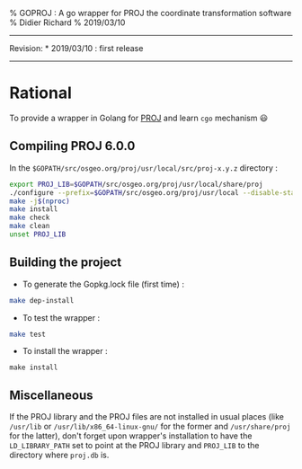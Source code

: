 % GOPROJ : A go wrapper for PROJ the coordinate transformation software
% Didier Richard
% 2019/03/10

---

Revision:
    * 2019/03/10 : first release

---

# Rational #

To provide a wrapper in Golang for [PROJ](https://proj4.org/index.html) and
learn `cgo` mechanism :smiley:

## Compiling PROJ 6.0.0 ##

In the `$GOPATH/src/osgeo.org/proj/usr/local/src/proj-x.y.z` directory :

```bash
export PROJ_LIB=$GOPATH/src/osgeo.org/proj/usr/local/share/proj
./configure --prefix=$GOPATH/src/osgeo.org/proj/usr/local --disable-static
make -j$(nproc)
make install
make check
make clean
unset PROJ_LIB
```

## Building the project ##

* To generate the Gopkg.lock file (first time) :

```bash
make dep-install
```

* To test the wrapper :

```bash
make test
```

* To install the wrapper :

```
make install
```

## Miscellaneous

If the PROJ library and the PROJ files are not installed in usual places
(like `/usr/lib` or `/usr/lib/x86_64-linux-gnu/` for the former and
`/usr/share/proj` for the latter), don't forget upon wrapper's installation to
have the `LD_LIBRARY_PATH` set to point at the PROJ library and `PROJ_LIB` to
the directory where `proj.db` is.

